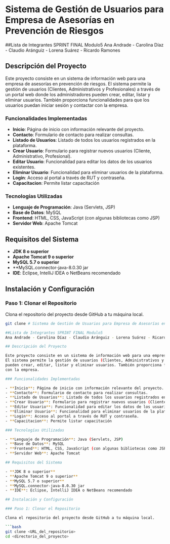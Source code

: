 # Sistema de Gestión de Usuarios para Empresa de Asesorías en Prevención de Riesgos

##Lista de Integrantes SPRINT FINAL Modulo5
Ana Andrade - Carolina Díaz - Claudio Aránguiz - Lorena Suárez - Ricardo Ramones

## Descripción del Proyecto

Este proyecto consiste en un sistema de información web para una empresa de asesorías en prevención de riesgos. 
El sistema permite la gestión de usuarios (Clientes, Administrativos y Profesionales) a través de un portal web donde los administradores 
pueden crear, editar, listar y eliminar usuarios. También proporciona funcionalidades para que los usuarios puedan iniciar sesión y contactar 
con la empresa.

### Funcionalidades Implementadas

- **Inicio**: Página de inicio con información relevante del proyecto.
- **Contacto**: Formulario de contacto para realizar consultas.
- **Listado de Usuarios**: Listado de todos los usuarios registrados en la plataforma.
- **Crear Usuario**: Formulario para registrar nuevos usuarios (Cliente, Administrativo, Profesional).
- **Editar Usuario**: Funcionalidad para editar los datos de los usuarios existentes.
- **Eliminar Usuario**: Funcionalidad para eliminar usuarios de la plataforma.
- **Login**: Acceso al portal a través de RUT y contraseña.
- **Capacitacion**: Permite listar capacitación

### Tecnologías Utilizadas

- **Lenguaje de Programación**: Java (Servlets, JSP)
- **Base de Datos**: MySQL
- **Frontend**: HTML, CSS, JavaScript (con algunas bibliotecas como JSP)
- **Servidor Web**: Apache Tomcat

## Requisitos del Sistema

- **JDK 8 o superior**
- **Apache Tomcat 9 o superior**
- **MySQL 5.7 o superior**
- **MySQL.connector-java-8.0.30 jar
- **IDE**: Eclipse, IntelliJ IDEA o NetBeans recomendado

## Instalación y Configuración

### Paso 1: Clonar el Repositorio

Clona el repositorio del proyecto desde GitHub a tu máquina local.

```bash
git clone # Sistema de Gestión de Usuarios para Empresa de Asesorías en Prevención de Riesgos

##Lista de Integrantes SPRINT FINAL Modulo5
Ana Andrade - Carolina Díaz - Claudio Aránguiz - Lorena Suárez - Ricardo Ramones

## Descripción del Proyecto

Este proyecto consiste en un sistema de información web para una empresa de asesorías en prevención de riesgos. 
El sistema permite la gestión de usuarios (Clientes, Administrativos y Profesionales) a través de un portal web donde los administradores 
pueden crear, editar, listar y eliminar usuarios. También proporciona funcionalidades para que los usuarios puedan iniciar sesión y contactar 
con la empresa.

### Funcionalidades Implementadas

- **Inicio**: Página de inicio con información relevante del proyecto.
- **Contacto**: Formulario de contacto para realizar consultas.
- **Listado de Usuarios**: Listado de todos los usuarios registrados en la plataforma.
- **Crear Usuario**: Formulario para registrar nuevos usuarios (Cliente, Administrativo, Profesional).
- **Editar Usuario**: Funcionalidad para editar los datos de los usuarios existentes.
- **Eliminar Usuario**: Funcionalidad para eliminar usuarios de la plataforma.
- **Login**: Acceso al portal a través de RUT y contraseña.
- **Capacitacion**: Permite listar capacitación

### Tecnologías Utilizadas

- **Lenguaje de Programación**: Java (Servlets, JSP)
- **Base de Datos**: MySQL
- **Frontend**: HTML, CSS, JavaScript (con algunas bibliotecas como JSP)
- **Servidor Web**: Apache Tomcat

## Requisitos del Sistema

- **JDK 8 o superior**
- **Apache Tomcat 9 o superior**
- **MySQL 5.7 o superior**
- **MySQL.connector-java-8.0.30 jar
- **IDE**: Eclipse, IntelliJ IDEA o NetBeans recomendado

## Instalación y Configuración

### Paso 1: Clonar el Repositorio

Clona el repositorio del proyecto desde GitHub a tu máquina local.

```bash
git clone <URL_del_repositorio>
cd <directorio_del_proyecto>

